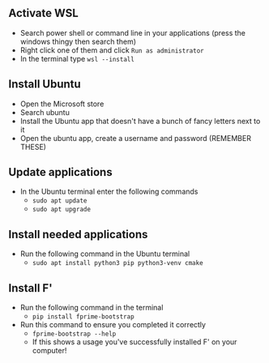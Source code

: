 ## Activate WSL

- Search power shell or command line in your applications (press the windows thingy then search them)
- Right click one of them and click `Run as administrator`
- In the terminal type `wsl --install`
## Install Ubuntu

- Open the Microsoft store
- Search ubuntu
- Install the Ubuntu app that doesn't have a bunch of fancy letters next to it
- Open the ubuntu app, create a username and password (REMEMBER THESE)
## Update applications

- In the Ubuntu terminal enter the following commands
	- `sudo apt update`
	- `sudo apt upgrade`
## Install needed applications

- Run the following command in the Ubuntu terminal
	- `sudo apt install python3 pip python3-venv cmake`
## Install F'

- Run the following command in the terminal
	- `pip install fprime-bootstrap`
- Run this command to ensure you completed it correctly
	- `fprime-bootstrap --help`
	- If this shows a usage you've successfully installed F' on your computer!
